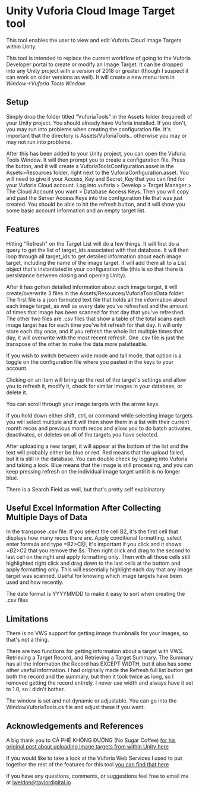 # Unity Vuforia Cloud Image Target tool

This tool enables the user to view and edit Vuforia Cloud Image Targets within Unity.

This tool is intended to replace the current workflow of going to the Vuforia Developer portal to create or modify an Image Target.  It can be dropped into any Unity project with a version of 2018 or greater (though I suspect it can work on older versions as well).  It will create a new menu item in *Window->Vuforia Tools Window*.  

## Setup
Simply drop the folder titled "VuforiaTools" in the Assets folder (required) of your Unity project. You should already have Vuforia installed. If you don't, you may run into problems when creating the configuration file. It's important that the directory is Assets/VuforiaTools.. otherwise you may or may not run into problems.

After this has been added to your Unity project, you can open the Vuforia Tools Window. It will then prompt you to create a configuration file. Press the button, and it will create a VuforiaToolsConfiguration.asset in the Assets>Resources folder, right next to the VuforiaConfiguration.asset. You will need to give it your Access_Key and Secret_Key that you can find for your Vuforia Cloud account. Log into vuforia > Develop > Target Manager > The Cloud Account you want > Database Access Keys. Then you will copy and past the Server Access Keys into the configuration file that was just created. You should be able to hit the refresh button, and it will show you some basic account information and an empty target list.

## Features
Hitting "Refresh" on the Target List will do a few things. It will first do a query to get the list of target_ids associated with that database. It will then loop through all target_ids to get detailed information about each image target, including the name of the image target. It will add them all to a List<TargetSummary> object that's instantiated in your configuration file (this is so that there is persistance between closing and opening Unity). 

After it has gotten detailed information about each image target, it will create/overwrite 3 files in the Assets/Resources/VuforiaToolsData folder. The first file is a json formated text file that holds all the information about each image target, as well as every date you've refreshed and the amount of times that image has been scanned for that day that you've refreshed. The other two files are .csv files that show a table of the total scans each image target has for each time you've hit refresh for that day. It will only store each day once, and if you refresh the whole list multiple times that day, it will overwrite with the most recent refresh. One .csv file is just the transpose of the other to make the data more palatteable. 

If you wish to switch between wide mode and tall mode, that option is a toggle on the configuration file where you pasted in the keys to your account.

Clicking on an item will bring up the rest of the target's settings and allow you to refresh it, modify it, check for similar images in your database, or delete it.

You can scroll through your image targets with the arrow keys.

If you hold down either shift, ctrl, or command while selecting image targets you will select multiple and it will then show them in a list with their current month recos and previous month recos and allow you to do batch activates, deactivates, or deletes on all of the targets you have selected.

After uploading a new target, it will appear at the bottom of the list and the text will probably either be blue or red. Red means that the upload failed, but it is still in the database. You can double check by logging into Vuforia and taking a look. Blue means that the image is still processing, and you can keep pressing refresh on the individual image target until it is no longer blue.

There is a Search Field as well, but that's pretty self explainatory

## Useful Excel Information After Collecting Multiple Days of Data
In the transpose .csv file. If you select the cell B2, it's the first cell that displays how many recos there are. Apply conditional formatting, select enter formula and type =B2>C@, it's important if you click and it shows =$B$2>$C$2 that you remove the $s. Then right click and drag to the second to last cell on the right and apply formatting only. Then with all those cells still highlighted right click and drag down to the last cells at the bottom and apply formatting only. This will essentially highlight each day that any image target was scanned. Useful for knowing which image targets have been used and how recently. 

The date format is YYYYMMDD to make it easy to sort when creating the .csv files

## Limitations
There is no VWS support for getting image thumbnails for your images, so that's not a thing.

There are two functions for getting information about a target with VWS. Retrieving a Target Record, and Retrieving a Target Summary. The Summary has all the information the Record has EXCEPT WIDTH, but it also has some other useful information. I had originally made the Refresh full list button get both the record and the summary, but then it took twice as long, so I removed getting the record entirely. I never use width and always have it set to 1.0, so I didn't bother.

The window is set and not dynamic or adjustable. You can go into the WindowVuforiaTools.cs file and adjust these if you want.

## Acknowledgements and References
A big thank you to CÀ PHÊ KHÔNG ĐƯỜNG (No Sugar Coffee) [for his original post about uploading image targets from within Unity here](https://breakdownblogs.wordpress.com/2015/11/13/adding-image-target-to-cloud-database-use-api-vuforia-and-www-unity/)

If you would like to take a look at the Vuforia Web Services I used to put together the rest of the features for this tool [you can find that here](https://library.vuforia.com/content/vuforia-library/en/articles/Solution/How-To-Use-the-Vuforia-Web-Services-API.html)

If you have any questions, comments, or suggestions feel free to email me at [lweldon@taylordigital.io](mailto:lweldon@taylordigital.io)

